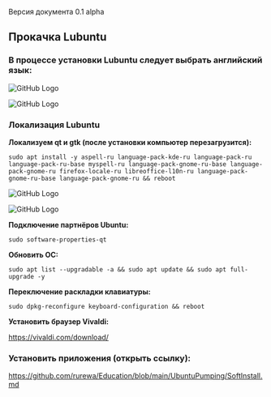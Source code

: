 Версия документа 0.1 alpha
## Прокачка Lubuntu

### В процессе установки Lubuntu следует выбрать английский язык:

![GitHub Logo](images/)

![GitHub Logo](images/)


### Локализация Lubuntu

**Локализуем qt и gtk (после установки компьютер перезагрузится):**

`sudo apt install -y aspell-ru language-pack-kde-ru language-pack-ru language-pack-ru-base myspell-ru language-pack-gnome-ru-base language-pack-gnome-ru firefox-locale-ru libreoffice-l10n-ru language-pack-gnome-ru-base language-pack-gnome-ru && reboot`

![GitHub Logo](images/)

![GitHub Logo](images/)

**Подключение партнёров Ubuntu:**

`sudo software-properties-qt`

**Обновить ОС:**

`sudo apt list --upgradable -a && sudo apt update && sudo apt full-upgrade -y`

**Переключение раскладки клавиатуры:**

`sudo dpkg-reconfigure keyboard-configuration && reboot`

**Установить браузер Vivaldi:**

https://vivaldi.com/download/

### Установить приложения (открыть ссылку):

https://github.com/rurewa/Education/blob/main/UbuntuPumping/SoftInstall.md
